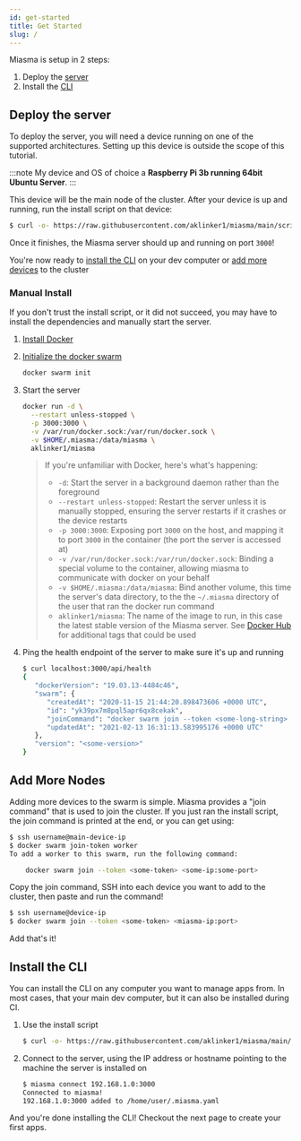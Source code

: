 ```yaml
---
id: get-started
title: Get Started
slug: /
---
```


Miasma is setup in 2 steps:

1. Deploy the [server](/docs/server)
2. Install the [CLI](/docs/cli)

## Deploy the server

To deploy the server, you will need a device running on one of the supported architectures. Setting up this device is outside the scope of this tutorial.

:::note
My device and OS of choice a **Raspberry Pi 3b running 64bit Ubuntu Server**.
:::

This device will be the main node of the cluster. After your device is up and running, run the install script on that device:

```bash
$ curl -o- https://raw.githubusercontent.com/aklinker1/miasma/main/scripts/install-server.sh | bash
```

Once it finishes, the Miasma server should up and running on port `3000`!

You're now ready to [install the CLI](#install-the-cli) on your dev computer or [add more devices](#add-more-nodes) to the cluster

### Manual Install

If you don't trust the install script, or it did not succeed, you may have to install the dependencies and manually start the server.

1. [Install Docker](https://docs.docker.com/get-docker/)
1. [Initialize the docker swarm](https://docs.docker.com/engine/swarm/swarm-tutorial/create-swarm/)
   ```bash
   docker swarm init
   ```
1. Start the server

   ```bash
   docker run -d \
     --restart unless-stopped \
     -p 3000:3000 \
     -v /var/run/docker.sock:/var/run/docker.sock \
     -v $HOME/.miasma:/data/miasma \
     aklinker1/miasma
   ```

   > If you're unfamiliar with Docker, here's what's happening:
   >
   > - `-d`: Start the server in a background daemon rather than the foreground
   > - `--restart unless-stopped`: Restart the server unless it is manually stopped, ensuring the server restarts if it crashes or the device restarts
   > - `-p 3000:3000`: Exposing port `3000` on the host, and mapping it to port `3000` in the container (the port the server is accessed at)
   > - `-v /var/run/docker.sock:/var/run/docker.sock`: Binding a special volume to the container, allowing miasma to communicate with docker on your behalf
   > - `-v $HOME/.miasma:/data/miasma`: Bind another volume, this time the server's data directory, to the the `~/.miasma` directory of the user that ran the docker run command
   > - `aklinker1/miasma`: The name of the image to run, in this case the latest stable version of the Miasma server. See [Docker Hub](https://hub.docker.com/r/aklinker1/miasma/tags) for additional tags that could be used

1. Ping the health endpoint of the server to make sure it's up and running

   ```bash
   $ curl localhost:3000/api/health
   {
      "dockerVersion": "19.03.13-4484c46",
      "swarm": {
         "createdAt": "2020-11-15 21:44:20.898473606 +0000 UTC",
         "id": "yk39px7m8pql5apr6qx8cekak",
         "joinCommand": "docker swarm join --token <some-long-string> <miasma-ip:port>",
         "updatedAt": "2021-02-13 16:31:13.583995176 +0000 UTC"
      },
      "version": "<some-version>"
   }
   ```

## Add More Nodes

Adding more devices to the swarm is simple. Miasma provides a "join command" that is used to join the cluster. If you just ran the install script, the join command is printed at the end, or you can get using:

```bash
$ ssh username@main-device-ip
$ docker swarm join-token worker
To add a worker to this swarm, run the following command:

    docker swarm join --token <some-token> <some-ip:some-port>

```

Copy the join command, SSH into each device you want to add to the cluster, then paste and run the command!

```bash
$ ssh username@device-ip
$ docker swarm join --token <some-token> <miasma-ip:port>
```

Add that's it!

## Install the CLI

You can install the CLI on any computer you want to manage apps from. In most cases, that your main dev computer, but it can also be installed during CI.

1. Use the install script
   ```bash
   $ curl -o- https://raw.githubusercontent.com/aklinker1/miasma/main/scripts/install-cli.sh | bash
   ```
1. Connect to the server, using the IP address or hostname pointing to the machine the server is installed on
   ```bash
   $ miasma connect 192.168.1.0:3000
   Connected to miasma!
   192.168.1.0:3000 added to /home/user/.miasma.yaml
   ```

And you're done installing the CLI! Checkout the next page to create your first apps.
